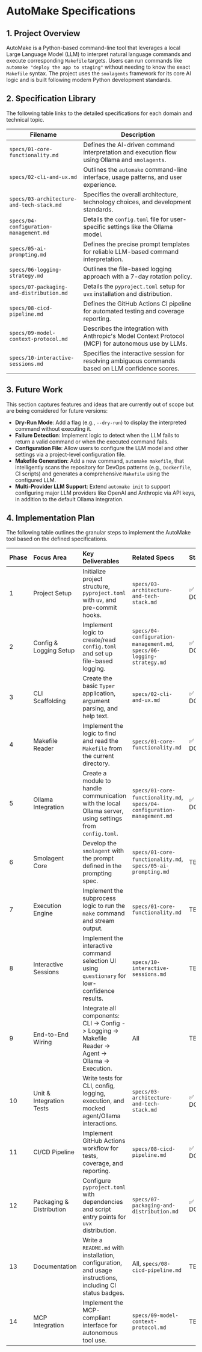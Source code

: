 # AutoMake Specifications

## 1. Project Overview
AutoMake is a Python-based command-line tool that leverages a local Large Language Model (LLM) to interpret natural language commands and execute corresponding `Makefile` targets. Users can run commands like `automake "deploy the app to staging"` without needing to know the exact `Makefile` syntax. The project uses the `smolagents` framework for its core AI logic and is built following modern Python development standards.

## 2. Specification Library
The following table links to the detailed specifications for each domain and technical topic.

| Filename                                             | Description                                                  |
| ---------------------------------------------------- | ------------------------------------------------------------ |
| `specs/01-core-functionality.md`                     | Defines the AI-driven command interpretation and execution flow using Ollama and `smolagents`. |
| `specs/02-cli-and-ux.md`                             | Outlines the `automake` command-line interface, usage patterns, and user experience. |
| `specs/03-architecture-and-tech-stack.md`            | Specifies the overall architecture, technology choices, and development standards. |
| `specs/04-configuration-management.md`               | Details the `config.toml` file for user-specific settings like the Ollama model. |
| `specs/05-ai-prompting.md`                           | Defines the precise prompt templates for reliable LLM-based command interpretation. |
| `specs/06-logging-strategy.md`                       | Outlines the file-based logging approach with a 7-day rotation policy. |
| `specs/07-packaging-and-distribution.md`             | Details the `pyproject.toml` setup for `uvx` installation and distribution. |
| `specs/08-cicd-pipeline.md`                          | Defines the GitHub Actions CI pipeline for automated testing and coverage reporting. |
| `specs/09-model-context-protocol.md`                 | Describes the integration with Anthropic's Model Context Protocol (MCP) for autonomous use by LLMs. |
| `specs/10-interactive-sessions.md`                   | Specifies the interactive session for resolving ambiguous commands based on LLM confidence scores. |

## 3. Future Work
This section captures features and ideas that are currently out of scope but are being considered for future versions:
- **Dry-Run Mode**: Add a flag (e.g., `--dry-run`) to display the interpreted command without executing it.
- **Failure Detection**: Implement logic to detect when the LLM fails to return a valid command or when the executed command fails.
- **Configuration File**: Allow users to configure the LLM model and other settings via a project-level configuration file.
- **Makefile Generation**: Add a new command, `automake makefile`, that intelligently scans the repository for DevOps patterns (e.g., `Dockerfile`, CI scripts) and generates a comprehensive `Makefile` using the configured LLM.
- **Multi-Provider LLM Support**: Extend `automake init` to support configuring major LLM providers like OpenAI and Anthropic via API keys, in addition to the default Ollama integration.

## 4. Implementation Plan
The following table outlines the granular steps to implement the AutoMake tool based on the defined specifications.

| Phase | Focus Area | Key Deliverables | Related Specs | Status |
| :--- | :--- | :--- | :--- | :--- |
| 1 | Project Setup | Initialize project structure, `pyproject.toml` with `uv`, and pre-commit hooks. | `specs/03-architecture-and-tech-stack.md` | ✅ DONE |
| 2 | Config & Logging Setup | Implement logic to create/read `config.toml` and set up file-based logging. | `specs/04-configuration-management.md`, `specs/06-logging-strategy.md` | ✅ DONE |
| 3 | CLI Scaffolding | Create the basic `Typer` application, argument parsing, and help text. | `specs/02-cli-and-ux.md` | ✅ DONE |
| 4 | Makefile Reader | Implement the logic to find and read the `Makefile` from the current directory. | `specs/01-core-functionality.md` | ✅ DONE |
| 5 | Ollama Integration | Create a module to handle communication with the local Ollama server, using settings from `config.toml`. | `specs/01-core-functionality.md`, `specs/04-configuration-management.md` | ✅ DONE |
| 6 | Smolagent Core | Develop the `smolagent` with the prompt defined in the prompting spec. | `specs/01-core-functionality.md`, `specs/05-ai-prompting.md` | TBD |
| 7 | Execution Engine | Implement the subprocess logic to run the `make` command and stream output. | `specs/01-core-functionality.md` | TBD |
| 8 | Interactive Sessions | Implement the interactive command selection UI using `questionary` for low-confidence results. | `specs/10-interactive-sessions.md` | TBD |
| 9 | End-to-End Wiring | Integrate all components: CLI -> Config -> Logging -> Makefile Reader -> Agent -> Ollama -> Execution. | All | TBD |
| 10 | Unit & Integration Tests | Write tests for CLI, config, logging, execution, and mocked agent/Ollama interactions. | `specs/03-architecture-and-tech-stack.md` | ✅ DONE |
| 11 | CI/CD Pipeline | Implement GitHub Actions workflow for tests, coverage, and reporting. | `specs/08-cicd-pipeline.md` | ✅ DONE |
| 12 | Packaging & Distribution | Configure `pyproject.toml` with dependencies and script entry points for `uvx` distribution. | `specs/07-packaging-and-distribution.md` | ✅ DONE |
| 13 | Documentation | Write a `README.md` with installation, configuration, and usage instructions, including CI status badges. | All, `specs/08-cicd-pipeline.md` | TBD |
| 14 | MCP Integration | Implement the MCP-compliant interface for autonomous tool use. | `specs/09-model-context-protocol.md` | TBD |
